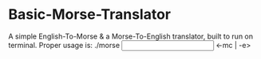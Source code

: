 # Basic-Morse-Translator

A simple English-To-Morse & a Morse-To-English translator, built to run on terminal.
Proper usage is: ./morse <input file> <-mc | -e> <output file>

